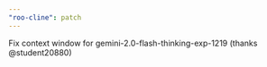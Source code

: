 ```yaml
---
"roo-cline": patch
---
```


Fix context window for gemini-2.0-flash-thinking-exp-1219 (thanks @student20880)
